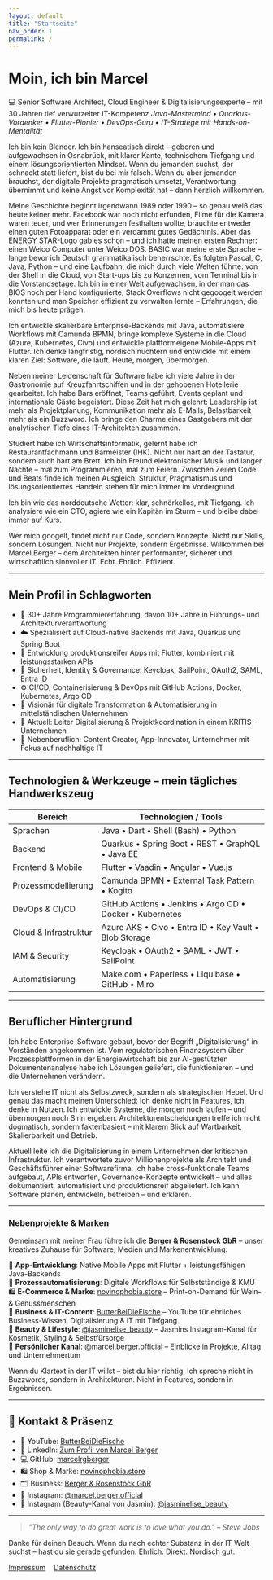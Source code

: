 ```yaml
---
layout: default
title: "Startseite"
nav_order: 1
permalink: /
---
```


# Moin, ich bin Marcel

💻 Senior Software Architect, Cloud Engineer & Digitalisierungsexperte – mit 30 Jahren tief verwurzelter IT-Kompetenz
*Java-Mastermind • Quarkus-Vordenker • Flutter-Pionier • DevOps-Guru • IT-Stratege mit Hands-on-Mentalität*

Ich bin kein Blender. Ich bin hanseatisch direkt – geboren und aufgewachsen in Osnabrück, mit klarer Kante, technischem Tiefgang und einem lösungsorientierten Mindset. Wenn du jemanden suchst, der schnackt statt liefert, bist du bei mir falsch. Wenn du aber jemanden brauchst, der digitale Projekte pragmatisch umsetzt, Verantwortung übernimmt und keine Angst vor Komplexität hat – dann herzlich willkommen.

Meine Geschichte beginnt irgendwann 1989 oder 1990 – so genau weiß das heute keiner mehr. Facebook war noch nicht erfunden, Filme für die Kamera waren teuer, und wer Erinnerungen festhalten wollte, brauchte entweder einen guten Fotoapparat oder ein verdammt gutes Gedächtnis. Aber das ENERGY STAR-Logo gab es schon – und ich hatte meinen ersten Rechner: einen Weico Computer unter Weico DOS. BASIC war meine erste Sprache – lange bevor ich Deutsch grammatikalisch beherrschte. Es folgten Pascal, C, Java, Python – und eine Laufbahn, die mich durch viele Welten führte: von der Shell in die Cloud, von Start-ups bis zu Konzernen, vom Terminal bis in die Vorstandsetage. Ich bin in einer Welt aufgewachsen, in der man das BIOS noch per Hand konfigurierte, Stack Overflows nicht gegoogelt werden konnten und man Speicher effizient zu verwalten lernte – Erfahrungen, die mich bis heute prägen.

Ich entwickle skalierbare Enterprise-Backends mit Java, automatisiere Workflows mit Camunda BPMN, bringe komplexe Systeme in die Cloud (Azure, Kubernetes, Civo) und entwickle plattformeigene Mobile-Apps mit Flutter. Ich denke langfristig, nordisch nüchtern und entwickle mit einem klaren Ziel: Software, die läuft. Heute, morgen, übermorgen.

Neben meiner Leidenschaft für Software habe ich viele Jahre in der Gastronomie auf Kreuzfahrtschiffen und in der gehobenen Hotellerie gearbeitet. Ich habe Bars eröffnet, Teams geführt, Events geplant und internationale Gäste begeistert. Diese Zeit hat mich gelehrt: Leadership ist mehr als Projektplanung, Kommunikation mehr als E-Mails, Belastbarkeit mehr als ein Buzzword. Ich bringe den Charme eines Gastgebers mit der analytischen Tiefe eines IT-Architekten zusammen.

Studiert habe ich Wirtschaftsinformatik, gelernt habe ich Restaurantfachmann und Barmeister (IHK). Nicht nur hart an der Tastatur, sondern auch hart am Brett. Ich bin Freund elektronischer Musik und langer Nächte – mal zum Programmieren, mal zum Feiern. Zwischen Zeilen Code und Beats finde ich meinen Ausgleich. Struktur, Pragmatismus und lösungsorientiertes Handeln stehen für mich immer im Vordergrund.

Ich bin wie das norddeutsche Wetter: klar, schnörkellos, mit Tiefgang. Ich analysiere wie ein CTO, agiere wie ein Kapitän im Sturm – und bleibe dabei immer auf Kurs.

Wer mich googelt, findet nicht nur Code, sondern Konzepte. Nicht nur Skills, sondern Lösungen. Nicht nur Projekte, sondern Ergebnisse. Willkommen bei Marcel Berger – dem Architekten hinter performanter, sicherer und wirtschaftlich sinnvoller IT. Echt. Ehrlich. Effizient.

---

##  Mein Profil in Schlagworten

* 🚀 30+ Jahre Programmiererfahrung, davon 10+ Jahre in Führungs- und Architekturverantwortung
* ☁️ Spezialisiert auf Cloud-native Backends mit Java, Quarkus und Spring Boot
* 📱 Entwicklung produktionsreifer Apps mit Flutter, kombiniert mit leistungsstarken APIs
* 🔐 Sicherheit, Identity & Governance: Keycloak, SailPoint, OAuth2, SAML, Entra ID
* ⚙️ CI/CD, Containerisierung & DevOps mit GitHub Actions, Docker, Kubernetes, Argo CD
* 🧠 Visionär für digitale Transformation & Automatisierung in mittelständischen Unternehmen
* 📍 Aktuell: Leiter Digitalisierung & Projektkoordination in einem KRITIS-Unternehmen
* 🎯 Nebenberuflich: Content Creator, App-Innovator, Unternehmer mit Fokus auf nachhaltige IT

---

##  Technologien & Werkzeuge – mein tägliches Handwerkszeug

| Bereich               | Technologien / Tools                                     |
| --------------------- | -------------------------------------------------------- |
| Sprachen              | Java • Dart • Shell (Bash) • Python                      |
| Backend               | Quarkus • Spring Boot • REST • GraphQL • Java EE         |
| Frontend & Mobile     | Flutter • Vaadin • Angular • Vue.js                      |
| Prozessmodellierung   | Camunda BPMN • External Task Pattern • Kogito            |
| DevOps & CI/CD        | GitHub Actions • Jenkins • Argo CD • Docker • Kubernetes |
| Cloud & Infrastruktur | Azure AKS • Civo • Entra ID • Key Vault • Blob Storage   |
| IAM & Security        | Keycloak • OAuth2 • SAML • JWT • SailPoint               |
| Automatisierung       | Make.com • Paperless • Liquibase • GitHub • Miro         |

---

##  Beruflicher Hintergrund

Ich habe Enterprise-Software gebaut, bevor der Begriff „Digitalisierung“ in Vorständen angekommen ist. Vom regulatorischen Finanzsystem über Prozessplattformen in der Energiewirtschaft bis zur AI-gestützten Dokumentenanalyse habe ich Lösungen geliefert, die funktionieren – und die Unternehmen verändern.

Ich verstehe IT nicht als Selbstzweck, sondern als strategischen Hebel. Und genau das macht meinen Unterschied: Ich denke nicht in Features, ich denke in Nutzen. Ich entwickle Systeme, die morgen noch laufen – und übermorgen noch Sinn ergeben. Architekturentscheidungen treffe ich nicht dogmatisch, sondern faktenbasiert – mit klarem Blick auf Wartbarkeit, Skalierbarkeit und Betrieb.

Aktuell leite ich die Digitalisierung in einem Unternehmen der kritischen Infrastruktur. Ich verantwortete zuvor Millionenprojekte als Architekt und Geschäftsführer einer Softwarefirma. Ich habe cross-funktionale Teams aufgebaut, APIs entworfen, Governance-Konzepte entwickelt – und alles dokumentiert, automatisiert und produktionsreif abgeliefert. Ich kann Software planen, entwickeln, betreiben – und erklären.

---

###  Nebenprojekte & Marken
Gemeinsam mit meiner Frau führe ich die **Berger & Rosenstock GbR** – unser kreatives Zuhause für Software, Medien und Markenentwicklung:

📱 **App-Entwicklung**: Native Mobile Apps mit Flutter + leistungsfähigen Java-Backends  
🧾 **Prozessautomatisierung**: Digitale Workflows für Selbstständige & KMU  
🛍️ **E-Commerce & Marke**: [novinophobia.store](https://www.novinophobia.store) – Print-on-Demand für Wein- & Genussmenschen  
🎥 **Business & IT-Content**: [ButterBeiDieFische](https://www.youtube.com/@butterbeidiefische) – YouTube für ehrliches Business-Wissen, Digitalisierung & IT mit Tiefgang  
💄 **Beauty & Lifestyle**: [@jasminelise_beauty](https://www.instagram.com/jasminelise_beauty) – Jasmins Instagram-Kanal für Kosmetik, Styling & Selbstfürsorge  
📸 **Persönlicher Kanal**: [@marcel.berger.official](https://www.instagram.com/marcel.berger.official) – Einblicke in Projekte, Alltag und Unternehmertum

Wenn du Klartext in der IT willst – bist du hier richtig. Ich spreche nicht in Buzzwords, sondern in Architekturen. Nicht in Features, sondern in Ergebnissen.

---

## 📡 Kontakt & Präsenz

- 🎥 YouTube: [ButterBeiDieFische](https://www.youtube.com/@butterbeidiefische.offical)
- 💼 LinkedIn: [Zum Profil von Marcel Berger](https://www.linkedin.com/in/marcel-r-g-berger)
- 💻 GitHub: [marcelrgberger](https://github.com/marcelrgberger)
- 🛍️ Shop & Marke: [novinophobia.store](https://www.novinophobia.store)
- 🗂️ Business: [Berger & Rosenstock GbR](htps://berger-rosenstock.de)
- 📸 Instagram: [@marcel.berger.official](https://www.instagram.com/marcel.berger.official)
- 💄 Instagram (Beauty-Kanal von Jasmin): [@jasminelise_beauty](https://www.instagram.com/jasminelise_beauty)

---

> *"The only way to do great work is to love what you do." – Steve Jobs*

Danke für deinen Besuch. Wenn du nach echter Substanz in der IT-Welt suchst – hast du sie gerade gefunden. Ehrlich. Direkt. Nordisch gut.


[Impressum](/impressum/)&nbsp;&nbsp;&nbsp;&nbsp;[Datenschutz](/datenschutz/)
